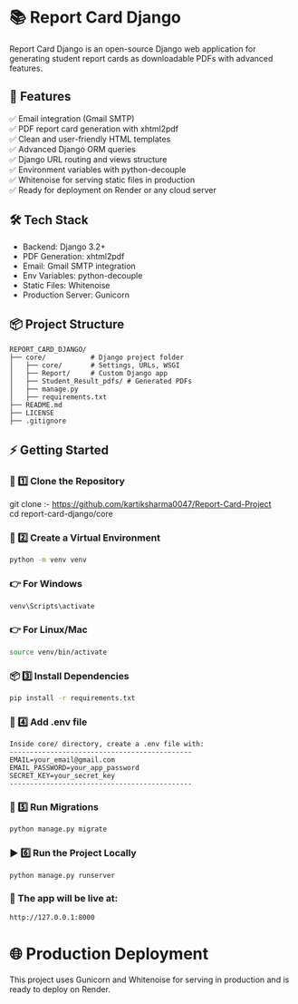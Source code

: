 # 📚 Report Card Django

Report Card Django is an open-source Django web application for generating student report cards as downloadable PDFs with advanced features.

## 🚀 Features

✅ Email integration (Gmail SMTP)  
✅ PDF report card generation with xhtml2pdf  
✅ Clean and user-friendly HTML templates  
✅ Advanced Django ORM queries  
✅ Django URL routing and views structure  
✅ Environment variables with python-decouple  
✅ Whitenoise for serving static files in production  
✅ Ready for deployment on Render or any cloud server  

## 🛠️ Tech Stack

- Backend: Django 3.2+
- PDF Generation: xhtml2pdf
- Email: Gmail SMTP integration
- Env Variables: python-decouple
- Static Files: Whitenoise
- Production Server: Gunicorn

## 📦 Project Structure

```plaintext
REPORT_CARD_DJANGO/
├── core/           # Django project folder
│   ├── core/       # Settings, URLs, WSGI
│   ├── Report/     # Custom Django app
│   ├── Student_Result_pdfs/ # Generated PDFs
│   ├── manage.py
│   ├── requirements.txt
├── README.md
├── LICENSE
├── .gitignore
```

## ⚡ Getting Started

### 📂 1️⃣ Clone the Repository
git clone :- https://github.com/kartiksharma0047/Report-Card-Project  
cd report-card-django/core

### 🐍 2️⃣ Create a Virtual Environment
```bash
python -m venv venv
```

### 👉 For Windows
```bash
venv\Scripts\activate
```

### 👉 For Linux/Mac
```bash
source venv/bin/activate
```

### 📦 3️⃣ Install Dependencies
```bash
pip install -r requirements.txt
```

### 🔑 4️⃣ Add .env file
```plaintext
Inside core/ directory, create a .env file with:
---------------------------------------------
EMAIL=your_email@gmail.com
EMAIL_PASSWORD=your_app_password
SECRET_KEY=your_secret_key
---------------------------------------------
```

### 📜 5️⃣ Run Migrations
```bash
python manage.py migrate
```

### ▶️ 6️⃣ Run the Project Locally
```bash
python manage.py runserver
```

### 📍 The app will be live at:
```bash
http://127.0.0.1:8000
```

# 🌐 Production Deployment

This project uses Gunicorn and Whitenoise for serving in production and is ready to deploy on Render.